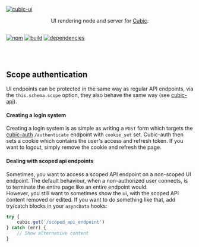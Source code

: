 [![cubic-ui](https://i.imgur.com/y38cUhF.png)](/packages/ui)

<p align='center'>UI rendering node and server for <a href='https://github.com/cubic-js/cubic'>Cubic</a>.</p>

##  

[![npm](https://img.shields.io/npm/v/cubic-ui.svg)](https://npmjs.org/cubic-ui)
[![build](https://ci.nexus-stats.com/api/badges/cubic-js/cubic/status.svg)](https://ci.nexus-stats.com/cubic-js/cubic)
[![dependencies](https://david-dm.org/cubic-js/cubic-ui.svg)](https://david-dm.org/cubic-js/cubic-ui)

<br>
<br>

## Scope authentication
UI endpoints can be protected in the same way as regular API endpoints, via the `this.schema.scope` option, they also behave the same way (see [cubic-api](/packages/api)).

#### Creating a login system
Creating a login system is as simple as writing a `POST` form which targets the [cubic-auth](/packages/auth) `/authenticate` endpoint with `cookie_set` set.
Cubic-auth then sets a cookie which contains the user's access and refresh token. If you want to logout, simply remove the cookie and refresh the page.

#### Dealing with scoped api endpoints
Sometimes, you want to access a scoped API endpoint on a non-scoped UI endpoint. The default behaviour, when a non-authorized user connects, is to terminate the entire page like an entire endpoint would.  
However, you still want to sometimes show the ui, with the scoped API content removed or edited. If you want to do something like that, add try/catch blocks in your `asyncData` hooks:

```js
try {
    cubic.get('/scoped_api_endpoint')
} catch (err) {
    // Show alternative content
}
```
